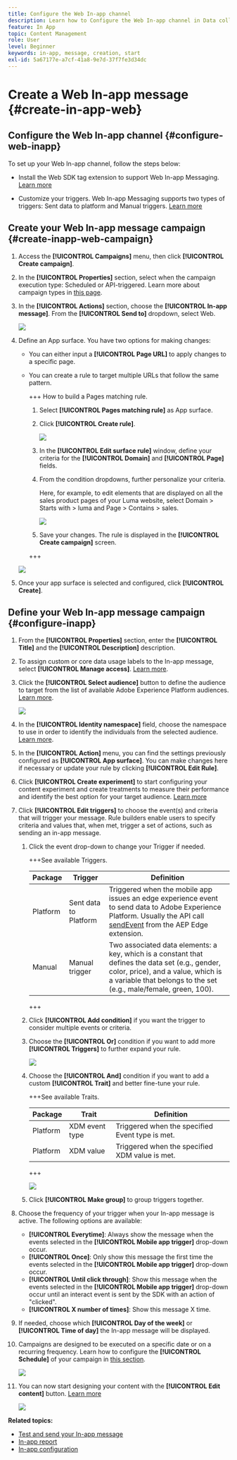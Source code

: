 ```yaml
---
title: Configure the Web In-app channel
description: Learn how to Configure the Web In-app channel in Data collection
feature: In App
topic: Content Management
role: User
level: Beginner
keywords: in-app, message, creation, start
exl-id: 5a67177e-a7cf-41a8-9e7d-37f7fe3d34dc
---
```

# Create a Web In-app message {#create-in-app-web}

## Configure the Web In-app channel {#configure-web-inapp}

To set up your Web In-app channel, follow the steps below:

* Install the Web SDK tag extension to support Web In-app Messaging. [Learn more](https://experienceleague.adobe.com/docs/experience-platform/tags/extensions/client/web-sdk/web-sdk-extension-configuration.html?lang=en)

* Customize your triggers. Web In-app Messaging supports two types of triggers: Sent data to platform and Manual triggers. [Learn more](https://experienceleague.adobe.com/docs/experience-platform/edge/personalization/ajo/web-in-app-messaging.html)

## Create your Web In-app message campaign {#create-inapp-web-campaign}

1. Access the **[!UICONTROL Campaigns]** menu, then click **[!UICONTROL Create campaign]**.

1. In the **[!UICONTROL Properties]** section, select when the campaign execution type: Scheduled or API-triggered. Learn more about campaign types in [this page](../campaigns/create-campaign.md#campaigntype).

1. In the **[!UICONTROL Actions]** section, choose the **[!UICONTROL In-app message]**. From the **[!UICONTROL Send to]** dropdown, select Web.

    ![](assets/in_app_web_surface_1.png)

1. Define an App surface. You have two options for making changes:

    * You can either input a **[!UICONTROL Page URL]** to apply changes to a specific page.

    * You can create a rule to target multiple URLs that follow the same pattern. 

        +++ How to build a Pages matching rule.

        1. Select **[!UICONTROL Pages matching rule]** as App surface.
        1. Click **[!UICONTROL Create rule]**.

            ![](assets/in_app_web_surface_3.png)

        1. In the **[!UICONTROL Edit surface rule]** window, define your criteria for the **[!UICONTROL Domain]** and **[!UICONTROL Page]** fields.
        1. From the condition dropdowns, further personalize your criteria.

            Here, for example, to edit elements that are displayed on all the sales product pages of your Luma website, select Domain > Starts with > luma and Page > Contains > sales.

            ![](assets/in_app_web_surface_4.png)

        1. Save your changes. The rule is displayed in the **[!UICONTROL Create campaign]** screen.

        +++

    ![](assets/in_app_web_surface_2.png)

1. Once your app surface is selected and configured, click **[!UICONTROL Create]**.

## Define your Web In-app message campaign {#configure-inapp}

1. From the **[!UICONTROL Properties]** section, enter the **[!UICONTROL Title]** and the **[!UICONTROL Description]** description.

1. To assign custom or core data usage labels to the In-app message, select **[!UICONTROL Manage access]**. [Learn more](../administration/object-based-access.md).

1. Click the **[!UICONTROL Select audience]** button to define the audience to target from the list of available Adobe Experience Platform audiences. [Learn more](../audience/about-audiences.md).

    ![](assets/in_app_web_surface_5.png)

1. In the **[!UICONTROL Identity namespace]** field, choose the namespace to use in order to identify the individuals from the selected audience. [Learn more](../event/about-creating.md#select-the-namespace).

1. In the **[!UICONTROL Action]** menu, you can find the settings previously configured as **[!UICONTROL App surface]**. You can make changes here if necessary or update your rule by clicking **[!UICONTROL Edit Rule]**.

1. Click **[!UICONTROL Create experiment]** to start configuring your content experiment and create treatments to measure their performance and identify the best option for your target audience. [Learn more](../campaigns/content-experiment.md)

1. Click **[!UICONTROL Edit triggers]** to choose the event(s) and criteria that will trigger your message. Rule builders enable users to specify criteria and values that, when met, trigger a set of actions, such as sending an in-app message.

    1. Click the event drop-down to change your Trigger if needed.

        +++See available Triggers.
        
        | Package | Trigger | Definition |
        |---|---|---|
        | Platform | Sent data to Platform | Triggered when the mobile app issues an edge experience event to send data to Adobe Experience Platform. Usually the API call [sendEvent](https://developer.adobe.com/client-sdks/documentation/edge-network/api-reference/#sendevent) from the AEP Edge extension.|
        | Manual | Manual trigger | Two associated data elements: a key, which is a constant that defines the data set (e.g., gender, color, price), and a value, which is a variable that belongs to the set (e.g., male/female, green, 100). |

        +++

    1. Click **[!UICONTROL Add condition]** if you want the trigger to consider multiple events or criteria.

    1. Choose the **[!UICONTROL Or]** condition if you want to add more **[!UICONTROL Triggers]** to further expand your rule.

        ![](assets/in_app_web_surface_8.png)

    1. Choose the **[!UICONTROL And]** condition if you want to add a custom **[!UICONTROL Trait]** and better fine-tune your rule.

        +++See available Traits.
        
        | Package | Trait | Definition |
        |---|---|---|
        | Platform | XDM event type | Triggered when the specified Event type is met. |
        | Platform | XDM value | Triggered when the specified XDM value is met.|
        +++

        ![](assets/in_app_web_surface_9.png)

    1. Click **[!UICONTROL Make group]** to group triggers together.

1. Choose the frequency of your trigger when your In-app message is active. The following options are available:

    * **[!UICONTROL Everytime]**: Always show the message when the events selected in the **[!UICONTROL Mobile app trigger]** drop-down occur.
    * **[!UICONTROL Once]**: Only show this message the first time the events selected in the **[!UICONTROL Mobile app trigger]** drop-down occur.
    * **[!UICONTROL Until click through]**: Show this message when the events selected in the **[!UICONTROL Mobile app trigger]** drop-down occur until an interact event is sent by the SDK with an action of "clicked".
    * **[!UICONTROL X number of times]**: Show this message X time.

1. If needed, choose which **[!UICONTROL Day of the week]** or **[!UICONTROL Time of day]** the In-app message will be displayed.

1. Campaigns are designed to be executed on a specific date or on a recurring frequency. Learn how to configure the **[!UICONTROL Schedule]** of your campaign in [this section](../campaigns/create-campaign.md#schedule). 

    ![](assets/in_app_web_surface_6.png)

1. You can now start designing your content with the **[!UICONTROL Edit content]** button. [Learn more](design-in-app.md)

    ![](assets/in_app_web_surface_7.png)

**Related topics:**

* [Test and send your In-app message](send-in-app.md)
* [In-app report](../reports/campaign-global-report.md#inapp-report)
* [In-app configuration](inapp-configuration.md)
